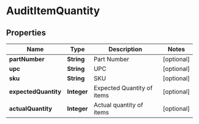 
# AuditItemQuantity

## Properties
Name | Type | Description | Notes
------------ | ------------- | ------------- | -------------
**partNumber** | **String** | Part Number |  [optional]
**upc** | **String** | UPC |  [optional]
**sku** | **String** | SKU |  [optional]
**expectedQuantity** | **Integer** | Expected Quantity of items |  [optional]
**actualQuantity** | **Integer** | Actual quantity of items |  [optional]




